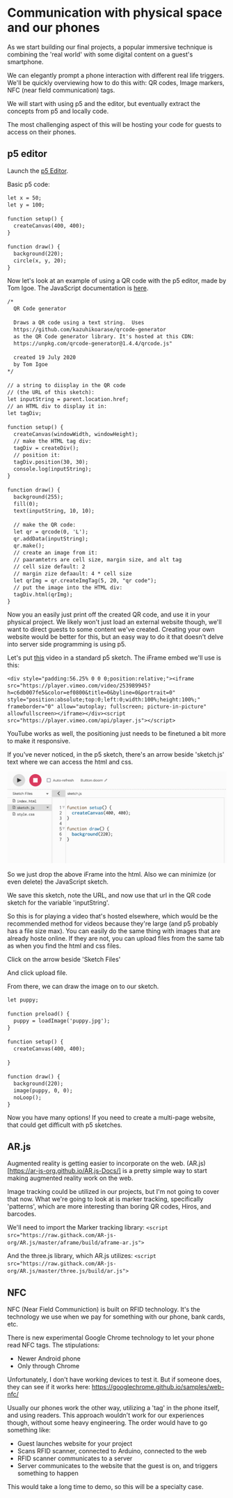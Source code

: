 # Communication with physical space and our phones


As we start building our final projects, a popular immersive technique is combining the 'real world' with some digital content on a guest's smartphone. 

We can elegantly prompt a phone interaction with different real life triggers. We'll be quickly overviewing how to do this with: QR codes, Image markers, NFC (near field communication) tags.

We will start with using p5 and the editor, but eventually extract the concepts from p5 and locally code. 

The most challenging aspect of this will be hosting your code for guests to access on their phones. 

## p5 editor

Launch the [p5 Editor](https://editor.p5js.org/).

Basic p5 code:

```
let x = 50;
let y = 100;

function setup() {
  createCanvas(400, 400);
}

function draw() {
  background(220);
  circle(x, y, 20);
}
```

Now let's look at an example of using a QR code with the p5 editor, made by Tom Igoe. The JavaScript documentation is [here](https://github.com/kazuhikoarase/qrcode-generator/tree/master/js).

```
/*
  QR Code generator

  Draws a QR code using a text string.  Uses 
  https://github.com/kazuhikoarase/qrcode-generator
  as the QR Code generator library. It's hosted at this CDN:
  https://unpkg.com/qrcode-generator@1.4.4/qrcode.js"

  created 19 July 2020
  by Tom Igoe
*/

// a string to diisplay in the QR code
// (the URL of this sketch):
let inputString = parent.location.href;
// an HTML div to display it in:
let tagDiv;

function setup() {
  createCanvas(windowWidth, windowHeight);
  // make the HTML tag div:
  tagDiv = createDiv();
  // position it:
  tagDiv.position(30, 30);
  console.log(inputString);
}

function draw() {
  background(255);
  fill(0);
  text(inputString, 10, 10);

  // make the QR code:
  let qr = qrcode(0, 'L');
  qr.addData(inputString);
  qr.make();
  // create an image from it:
  // paaramtetrs are cell size, margin size, and alt tag
  // cell size default: 2
  // margin zize defaault: 4 * cell size
  let qrImg = qr.createImgTag(5, 20, "qr code");
  // put the image into the HTML div:
  tagDiv.html(qrImg);
}
```


Now you an easily just print off the created QR code, and use it in your physical project. We likely won't just load an external website though, we'll want to direct guests to some content we've created. Creating your own website would be better for this, but an easy way to do it that doesn't delve into server side programming is using p5. 

Let's put [this](https://vimeo.com/253989945) video in a standard p5 sketch. The iFrame embed we'll use is this: 

```
<div style="padding:56.25% 0 0 0;position:relative;"><iframe src="https://player.vimeo.com/video/253989945?h=c6db007fe5&color=ef0800&title=0&byline=0&portrait=0" style="position:absolute;top:0;left:0;width:100%;height:100%;" frameborder="0" allow="autoplay; fullscreen; picture-in-picture" allowfullscreen></iframe></div><script src="https://player.vimeo.com/api/player.js"></script>
```

YouTube works as well, the positioning just needs to be finetuned a bit more to make it responsive. 

If you've never noticed, in the p5 sketch, there's an arrow beside 'sketch.js' text where we can access the html and css. 

![p5 Layout](./p5_sketch_layout.png)

So we just drop the above iFrame into the html. Also we can minimize (or even delete) the JavaScript sketch. 

We save this sketch, note the URL, and now use that url in the QR code sketch for the variable 'inputString'. 

So this is for playing a video that's hosted elsewhere, which would be the recommended method for videos because they're large (and p5 probably has a file size max). You can easily do the same thing with images that are already hoste online. If they are not, you can upload files from the same tab as when you find the html and css files. 


Click on the arrow beside 'Sketch Files'


And click upload file. 


From there, we can draw the image on to our sketch.

```
let puppy;

function preload() {
  puppy = loadImage('puppy.jpg');
}

function setup() {
  createCanvas(400, 400);
  
}

function draw() {
  background(220);
  image(puppy, 0, 0);
  noLoop();
}
```

Now you have many options! If you need to create a multi-page website, that could get difficult with p5 sketches. 


## AR.js

Augmented reality is getting easier to incorporate on the web. (AR.js)[https://ar-js-org.github.io/AR.js-Docs/] is a pretty simple way to start making augmented reality work on the web. 

Image tracking could be utilized in our projects, but I'm not going to cover that now. What we're going to look at is marker tracking, specifically 'patterns', which are more interesting than boring QR codes, Hiros, and barcodes. 

We'll need to import the Marker tracking library:
`<script src="https://raw.githack.com/AR-js-org/AR.js/master/aframe/build/aframe-ar.js">`

And the three.js library, which AR.js utilizes:
`<script src="https://raw.githack.com/AR-js-org/AR.js/master/three.js/build/ar.js">`




## NFC

NFC (Near Field Communiction) is built on RFID technology. It's the technology we use when we pay for something with our phone, bank cards, etc. 

There is new experimental Google Chrome technology to let your phone read NFC tags. The stipulations:
- Newer Android phone
- Only through Chrome

Unfortunately, I don't have working devices to test it. But if someone does, they can see if it works here:
https://googlechrome.github.io/samples/web-nfc/

Usually our phones work the other way, utilizing a 'tag' in the phone itself, and using readers. This approach wouldn't work for our experiences though, without some heavy engineering. The order would have to go something like:
- Guest launches website for your project
- Scans RFID scanner, connected to Arduino, connected to the web
- RFID scanner communicates to a server
- Server communicates to the website that the guest is on, and triggers something to happen

This would take a long time to demo, so this will be a specialty case. 